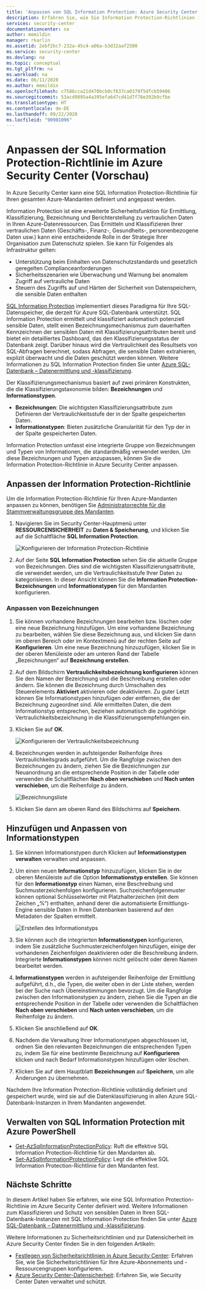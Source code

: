 ```yaml
---
title: 'Anpassen von SQL Information Protection: Azure Security Center'
description: Erfahren Sie, wie Sie Information Protection-Richtlinien im Azure Security Center anpassen.
services: security-center
documentationcenter: na
author: memildin
manager: rkarlin
ms.assetid: 2ebf2bc7-232a-45c4-a06a-b3d32aaf2500
ms.service: security-center
ms.devlang: na
ms.topic: conceptual
ms.tgt_pltfrm: na
ms.workload: na
ms.date: 06/11/2020
ms.author: memildin
ms.openlocfilehash: c7586cca21d470bcb0cf637ca0370f5dfcb59406
ms.sourcegitcommit: 53acd9895a4a395efa6d7cd41d7f78e392b9cfbe
ms.translationtype: HT
ms.contentlocale: de-DE
ms.lasthandoff: 09/22/2020
ms.locfileid: "90901096"
---
```

# <a name="customize-the-sql-information-protection-policy-in-azure-security-center-preview"></a>Anpassen der SQL Information Protection-Richtlinie im Azure Security Center (Vorschau)
 
In Azure Security Center kann eine SQL Information Protection-Richtlinie für Ihren gesamten Azure-Mandanten definiert und angepasst werden.

Information Protection ist eine erweiterte Sicherheitsfunktion für Ermittlung, Klassifizierung, Bezeichnung und Berichterstellung zu vertraulichen Daten in Ihren Azure-Datenressourcen. Das Ermitteln und Klassifizieren Ihrer vertraulichen Daten (Geschäfts-, Finanz-, Gesundheits-, personenbezogene Daten usw.) kann eine entscheidende Rolle in der Strategie Ihrer Organisation zum Datenschutz spielen. Sie kann für Folgendes als Infrastruktur gelten:
- Unterstützung beim Einhalten von Datenschutzstandards und gesetzlich geregelten Complianceanforderungen
- Sicherheitsszenarien wie Überwachung und Warnung bei anomalem Zugriff auf vertrauliche Daten
- Steuern des Zugriffs auf und Härten der Sicherheit von Datenspeichern, die sensible Daten enthalten
 
[SQL Information Protection](../azure-sql/database/data-discovery-and-classification-overview.md) implementiert dieses Paradigma für Ihre SQL-Datenspeicher, die derzeit für Azure SQL-Datenbank unterstützt. SQL Information Protection ermittelt und klassifiziert automatisch potenziell sensible Daten, stellt einen Bezeichnungsmechanismus zum dauerhaften Kennzeichnen der sensiblen Daten mit Klassifizierungsattributen bereit und bietet ein detailliertes Dashboard, das den Klassifizierungsstatus der Datenbank zeigt. Darüber hinaus wird die Vertraulichkeit des Resultsets von SQL-Abfragen berechnet, sodass Abfragen, die sensible Daten extrahieren, explizit überwacht und die Daten geschützt werden können. Weitere Informationen zu SQL Information Protection finden Sie unter [Azure SQL-Datenbank – Datenermittlung und -klassifizierung](../azure-sql/database/data-discovery-and-classification-overview.md).
 
Der Klassifizierungsmechanismus basiert auf zwei primären Konstrukten, die die Klassifizierungstaxonomie bilden: **Bezeichnungen** und **Informationstypen**.
- **Bezeichnungen**: Die wichtigsten Klassifizierungsattribute zum Definieren der Vertraulichkeitsstufe der in der Spalte gespeicherten Daten. 
- **Informationstypen**: Bieten zusätzliche Granularität für den Typ der in der Spalte gespeicherten Daten.
 
Information Protection umfasst eine integrierte Gruppe von Bezeichnungen und Typen von Informationen, die standardmäßig verwendet werden. Um diese Bezeichnungen und Typen anzupassen, können Sie die Information Protection-Richtlinie in Azure Security Center anpassen.
 
## <a name="customize-the-information-protection-policy"></a>Anpassen der Information Protection-Richtlinie
Um die Information Protection-Richtlinie für Ihren Azure-Mandanten anpassen zu können, benötigen Sie [Administratorrechte für die Stammverwaltungsgruppe des Mandanten](security-center-management-groups.md). 
 
1. Navigieren Sie im Security Center-Hauptmenü unter **RESSOURCENSICHERHEIT** zu **Daten & Speicherung**, und klicken Sie auf die Schaltfläche **SQL Information Protection**.

   ![Konfigurieren der Information Protection-Richtlinie](./media/security-center-info-protection-policy/security-policy.png) 
 
2. Auf der Seite **SQL Information Protection** sehen Sie die aktuelle Gruppe von Bezeichnungen. Dies sind die wichtigsten Klassifizierungsattribute, die verwendet werden, um die Vertraulichkeitsstufe Ihrer Daten zu kategorisieren. In dieser Ansicht können Sie die **Information Protection-Bezeichnungen** und **Informationstypen** für den Mandanten konfigurieren. 
 
### <a name="customizing-labels"></a>Anpassen von Bezeichnungen
 
1. Sie können vorhandene Bezeichnungen bearbeiten bzw. löschen oder eine neue Bezeichnung hinzufügen. Um eine vorhandene Bezeichnung zu bearbeiten, wählen Sie diese Bezeichnung aus, und klicken Sie dann im oberen Bereich oder im Kontextmenü auf der rechten Seite auf **Konfigurieren**. Um eine neue Bezeichnung hinzuzufügen, klicken Sie in der oberen Menüleiste oder am unteren Rand der Tabelle „Bezeichnungen“ auf **Bezeichnung erstellen**.
2. Auf dem Bildschirm **Vertraulichkeitsbezeichnung konfigurieren** können Sie den Namen der Bezeichnung und die Beschreibung erstellen oder ändern. Sie können die Bezeichnung durch Umschalten des Steuerelements **Aktiviert** aktivieren oder deaktivieren. Zu guter Letzt können Sie Informationstypen hinzufügen oder entfernen, die der Bezeichnung zugeordnet sind. Alle ermittelten Daten, die dem Informationstyp entsprechen, beziehen automatisch die zugehörige Vertraulichkeitsbezeichnung in die Klassifizierungsempfehlungen ein.
3. Klicken Sie auf **OK**.
 
   ![Konfigurieren der Vertraulichkeitsbezeichnung](./media/security-center-info-protection-policy/config-sensitivity-label.png)
 
4. Bezeichnungen werden in aufsteigender Reihenfolge ihres Vertraulichkeitsgrads aufgeführt. Um die Rangfolge zwischen den Bezeichnungen zu ändern, ziehen Sie die Bezeichnungen zur Neuanordnung an die entsprechende Position in der Tabelle oder verwenden die Schaltflächen **Nach oben verschieben** und **Nach unten verschieben**, um die Reihenfolge zu ändern. 
 
    ![Bezeichnungsliste](./media/security-center-info-protection-policy/move-up.png)
 
5. Klicken Sie dann am oberen Rand des Bildschirms auf **Speichern**.
 
 
## <a name="adding-and-customizing-information-types"></a>Hinzufügen und Anpassen von Informationstypen
 
1. Sie können Informationstypen durch Klicken auf **Informationstypen verwalten** verwalten und anpassen.
2. Um einen neuen **Informationstyp** hinzuzufügen, klicken Sie in der oberen Menüleiste auf die Option **Informationstyp erstellen**. Sie können für den **Informationstyp** einen Namen, eine Beschreibung und Suchmusterzeichenfolgen konfigurieren. Suchzeichenfolgenmuster können optional Schlüsselwörter mit Platzhalterzeichen (mit dem Zeichen „%“) enthalten, anhand derer die automatisierte Ermittlungs-Engine sensible Daten in Ihren Datenbanken basierend auf den Metadaten der Spalten ermittelt.
 
    ![Erstellen des Informationstyps](./media/security-center-info-protection-policy/info-types.png)
 
3. Sie können auch die integrierten **Informationstypen** konfigurieren, indem Sie zusätzliche Suchmusterzeichenfolgen hinzufügen, einige der vorhandenen Zeichenfolgen deaktivieren oder die Beschreibung ändern. Integrierte **Informationstypen** können nicht gelöscht oder deren Namen bearbeitet werden. 
4. **Informationstypen** werden in aufsteigender Reihenfolge der Ermittlung aufgeführt, d.h., die Typen, die weiter oben in der Liste stehen, werden bei der Suche nach Übereinstimmungen bevorzugt. Um die Rangfolge zwischen den Informationstypen zu ändern, ziehen Sie die Typen an die entsprechende Position in der Tabelle oder verwenden die Schaltflächen **Nach oben verschieben** und **Nach unten verschieben**, um die Reihenfolge zu ändern. 
5. Klicken Sie anschließend auf **OK**.
6. Nachdem die Verwaltung Ihrer Informationstypen abgeschlossen ist, ordnen Sie den relevanten Bezeichnungen die entsprechenden Typen zu, indem Sie für eine bestimmte Bezeichnung auf **Konfigurieren** klicken und nach Bedarf Informationstypen hinzufügen oder löschen.
7. Klicken Sie auf dem Hauptblatt **Bezeichnungen** auf **Speichern**, um alle Änderungen zu übernehmen.
 
Nachdem Ihre Information Protection-Richtlinie vollständig definiert und gespeichert wurde, wird sie auf die Datenklassifizierung in allen Azure SQL-Datenbank-Instanzen in Ihrem Mandanten angewendet.

## <a name="manage-sql-information-protection-using-azure-powershell"></a>Verwalten von SQL Information Protection mit Azure PowerShell

- [Get-AzSqlInformationProtectionPolicy](https://docs.microsoft.com/powershell/module/az.security/get-azsqlinformationprotectionpolicy): Ruft die effektive SQL Information Protection-Richtlinie für den Mandanten ab.
- [Set-AzSqlInformationProtectionPolicy](https://docs.microsoft.com/powershell/module/az.security/set-azsqlinformationprotectionpolicy): Legt die effektive SQL Information Protection-Richtlinie für den Mandanten fest.
 
## <a name="next-steps"></a>Nächste Schritte
 
In diesem Artikel haben Sie erfahren, wie eine SQL Information Protection-Richtlinie im Azure Security Center definiert wird. Weitere Informationen zum Klassifizieren und Schutz von sensiblen Daten in Ihren SQL-Datenbank-Instanzen mit SQL Information Protection finden Sie unter [Azure SQL-Datenbank – Datenermittlung und -klassifizierung](../azure-sql/database/data-discovery-and-classification-overview.md). 

Weitere Informationen zu Sicherheitsrichtlinien und zur Datensicherheit im Azure Security Center finden Sie in den folgenden Artikeln:
 
- [Festlegen von Sicherheitsrichtlinien in Azure Security Center](tutorial-security-policy.md): Erfahren Sie, wie Sie Sicherheitsrichtlinien für Ihre Azure-Abonnements und -Ressourcengruppen konfigurieren.
- [Azure Security Center-Datensicherheit](security-center-data-security.md): Erfahren Sie, wie Security Center Daten verwaltet und schützt.
